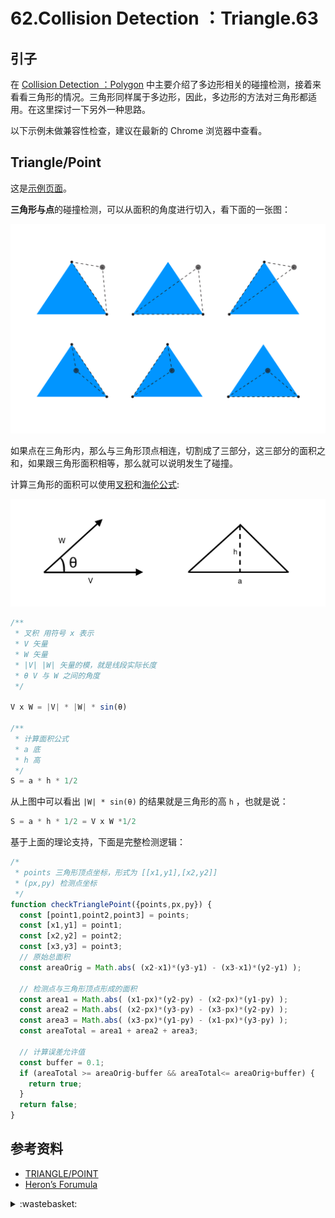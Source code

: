 # 62.Collision Detection ：Triangle.63
## <a name="start"></a> 引子
在 [Collision Detection ：Polygon][url-blog-61] 中主要介绍了多边形相关的碰撞检测，接着来看看三角形的情况。三角形同样属于多边形，因此，多边形的方法对三角形都适用。在这里探讨一下另外一种思路。

以下示例未做兼容性检查，建议在最新的 Chrome 浏览器中查看。

## <a name="situation1"></a> Triangle/Point
这是[示例页面][url-lab-1]。

**三角形与点**的碰撞检测，可以从面积的角度进行切入，看下面的一张图：

![62-tri-point][url-local-1]

如果点在三角形内，那么与三角形顶点相连，切割成了三部分，这三部分的面积之和，如果跟三角形面积相等，那么就可以说明发生了碰撞。

计算三角形的面积可以使用[叉积][url-math-1]和[海伦公式][url-wiki-1]:

![62-math][url-local-2]

```js
/**
 * 叉积 用符号 x 表示
 * V 矢量
 * W 矢量
 * |V| |W| 矢量的模，就是线段实际长度
 * θ V 与 W 之间的角度
 */

V x W = |V| * |W| * sin(θ)

/**
 * 计算面积公式
 * a 底
 * h 高
 */
S = a * h * 1/2
```
从上图中可以看出 `|W| * sin(θ)` 的结果就是三角形的高 `h` ，也就是说：
```js
S = a * h * 1/2 = V x W *1/2
```
基于上面的理论支持，下面是完整检测逻辑：
```js
/*
 * points 三角形顶点坐标，形式为 [[x1,y1],[x2,y2]]
 * (px,py) 检测点坐标
 */
function checkTrianglePoint({points,px,py}) {
  const [point1,point2,point3] = points;
  const [x1,y1] = point1;
  const [x2,y2] = point2;
  const [x3,y3] = point3;
  // 原始总面积
  const areaOrig = Math.abs( (x2-x1)*(y3-y1) - (x3-x1)*(y2-y1) );

  // 检测点与三角形顶点形成的面积
  const area1 = Math.abs( (x1-px)*(y2-py) - (x2-px)*(y1-py) );
  const area2 = Math.abs( (x2-px)*(y3-py) - (x3-px)*(y2-py) );
  const area3 = Math.abs( (x3-px)*(y1-py) - (x1-px)*(y3-py) );
  const areaTotal = area1 + area2 + area3;

  // 计算误差允许值
  const buffer = 0.1;
  if (areaTotal >= areaOrig-buffer && areaTotal<= areaOrig+buffer) {
    return true;
  }
  return false;
}
```



## <a name="reference"></a> 参考资料
- [TRIANGLE/POINT][url-article-1]
- [Heron’s Forumula][url-wiki-1]


[url-wiki-1]:https://en.wikipedia.org/wiki/Heron%27s_formula
[url-article-1]:http://www.jeffreythompson.org/collision-detection/tri-point.php
[url-math-1]:https://www.shuxuele.com/algebra/vectors-cross-product.html


[url-blog-61]:https://github.com/XXHolic/blog/issues/62

[url-lab-1]:https://xxholic.github.io/lab/blog/62/triangle-point.html


[url-local-1]:./images/62/tri-point.jpg
[url-local-2]:./images/62/math.png

<details>
<summary>:wastebasket:</summary>

无忧无虑的秘诀

![62-poster][url-local-poster]

</details>

[url-local-poster]:./images/62/poster.png
